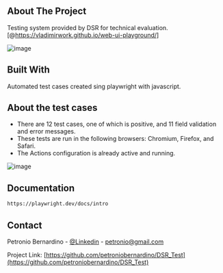 ## About The Project

Testing system provided by DSR for technical evaluation. 
[@https://vladimirwork.github.io/web-ui-playground/]

![image](https://github.com/petroniobernardino/DSR_Test/assets/66075228/3c197eb9-3fdd-4c7b-b73e-931fd3e8f20f)


## Built With

Automated test cases created sing playwright with javascript.

## About the test cases

- There are 12 test cases, one of which is positive, and 11 field validation and error messages.
- These tests are run in the following browsers: Chromium, Firefox, and Safari.
- The Actions configuration is already active and running.

![image](https://github.com/petroniobernardino/DSR_Test/assets/66075228/c776068b-fce1-4e4e-8608-7ac8bf4e3bad)

## Documentation

  ```sh
  https://playwright.dev/docs/intro
  ```

<!-- CONTACT -->
## Contact

Petronio Bernardino - [@Linkedin](https://www.linkedin.com/in/petronio-bernardino/) - petronio@gmail.com

Project Link: [https://github.com/petroniobernardino/DSR_Test](https://github.com/petroniobernardino/DSR_Test)

